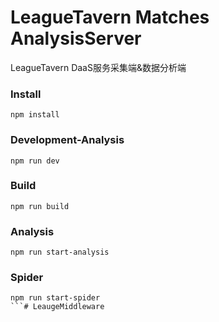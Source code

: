 # LeagueTavern Matches AnalysisServer
LeagueTavern DaaS服务采集端&数据分析端


### Install
```
npm install
```

### Development-Analysis
```
npm run dev
```

### Build
```
npm run build
```

### Analysis
```
npm run start-analysis
```

### Spider
```
npm run start-spider
```#   L e a u g e M i d d l e w a r e  
 